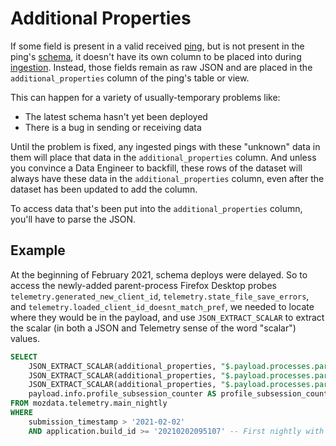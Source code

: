 # Additional Properties

If some field is present in a valid received [ping](../concepts/terminology.md#ping),
but is not present in the ping's [schema](../concepts/terminology.md#schema),
it doesn't have its own column to be placed into during
[ingestion](../concepts/terminology.md#ingestion).
Instead, those fields remain as raw JSON and are placed in the
`additional_properties` column of the ping's table or view.

This can happen for a variety of usually-temporary problems like:

- The latest schema hasn't yet been deployed
- There is a bug in sending or receiving data

Until the problem is fixed, any ingested pings with these
"unknown" data in them will place that data in the `additional_properties` column.
And unless you convince a Data Engineer to backfill,
these rows of the dataset will always have these data in the
`additional_properties` column,
even after the dataset has been updated to add the column.

To access data that's been put into the `additional_properties` column,
you'll have to parse the JSON.

## Example

At the beginning of February 2021, schema deploys were delayed.
So to access the newly-added parent-process Firefox Desktop probes
`telemetry.generated_new_client_id`,
`telemetry.state_file_save_errors`, and
`telemetry.loaded_client_id_doesnt_match_pref`,
we needed to locate where they would be in the payload, and use
`JSON_EXTRACT_SCALAR` to extract the scalar
(in both a JSON and Telemetry sense of the word "scalar") values.

```sql
SELECT
    JSON_EXTRACT_SCALAR(additional_properties, "$.payload.processes.parent.scalars['telemetry.generated_new_client_id']") AS generated_new_client_id,
    JSON_EXTRACT_SCALAR(additional_properties, "$.payload.processes.parent.scalars['telemetry.state_file_save_errors']") AS state_file_save_errors,
    JSON_EXTRACT_SCALAR(additional_properties, "$.payload.processes.parent.scalars['telemetry.loaded_client_id_doesnt_match_pref']") AS loaded_client_id_doesnt_match_pref,
    payload.info.profile_subsession_counter AS profile_subsession_counter
FROM mozdata.telemetry.main_nightly
WHERE
    submission_timestamp > '2021-02-02'
    AND application.build_id >= '20210202095107' -- First nightly with measure 20210202095107
```
